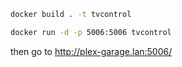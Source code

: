 ```bash
docker build . -t tvcontrol

docker run -d -p 5006:5006 tvcontrol
```

then go to http://plex-garage.lan:5006/ 